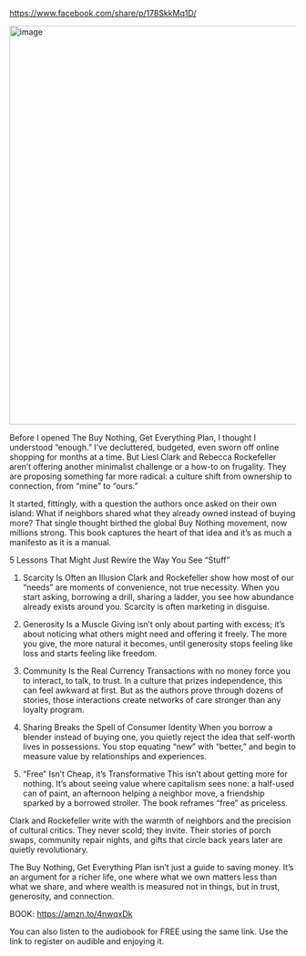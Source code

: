 https://www.facebook.com/share/p/178SkkMq1D/

<img width="526" height="701" alt="image" src="https://github.com/user-attachments/assets/1fc0818e-1c5a-4e10-a8df-52274c2c1cb5" />


Before I opened The Buy Nothing, Get Everything Plan, I thought I understood “enough.” I’ve decluttered, budgeted, even sworn off online shopping for months at a time. But Liesl Clark and Rebecca Rockefeller aren’t offering another minimalist challenge or a how-to on frugality. They are proposing something far more radical: a culture shift from ownership to connection, from “mine” to “ours.”

It started, fittingly, with a question the authors once asked on their own island: What if neighbors shared what they already owned instead of buying more? That single thought birthed the global Buy Nothing movement, now millions strong. This book captures the heart of that idea and it’s as much a manifesto as it is a manual.

5 Lessons That Might Just Rewire the Way You See “Stuff”

1. Scarcity Is Often an Illusion
Clark and Rockefeller show how most of our “needs” are moments of convenience, not true necessity. When you start asking, borrowing a drill, sharing a ladder, you see how abundance already exists around you. Scarcity is often marketing in disguise.

2. Generosity Is a Muscle
Giving isn’t only about parting with excess; it’s about noticing what others might need and offering it freely. The more you give, the more natural it becomes, until generosity stops feeling like loss and starts feeling like freedom.

3. Community Is the Real Currency
Transactions with no money force you to interact, to talk, to trust. In a culture that prizes independence, this can feel awkward at first. But as the authors prove through dozens of stories, those interactions create networks of care stronger than any loyalty program.

4. Sharing Breaks the Spell of Consumer Identity
When you borrow a blender instead of buying one, you quietly reject the idea that self-worth lives in possessions. You stop equating “new” with “better,” and begin to measure value by relationships and experiences.

5. “Free” Isn’t Cheap, it’s Transformative
This isn’t about getting more for nothing. It’s about seeing value where capitalism sees none: a half-used can of paint, an afternoon helping a neighbor move, a friendship sparked by a borrowed stroller. The book reframes “free” as priceless.

Clark and Rockefeller write with the warmth of neighbors and the precision of cultural critics. They never scold; they invite. Their stories of porch swaps, community repair nights, and gifts that circle back years later are quietly revolutionary.

The Buy Nothing, Get Everything Plan isn’t just a guide to saving money. It’s an argument for a richer life, one where what we own matters less than what we share, and where wealth is measured not in things, but in trust, generosity, and connection.

BOOK: https://amzn.to/4nwqxDk

You can also listen to the audiobook for FREE using the same link. Use the link to register on audible and enjoying it.
